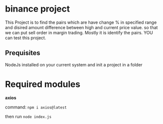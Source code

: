 # binance project
This Project is to find the pairs which are have change % in specified range and disired amount difference between high and current price value.
so that we can put sell order in margin trading. Mostly it is identify the pairs. YOU can test this project.

## Prequisites
NodeJs installed on your current system
and init a project in a folder

# Required modules

<b>axios</b>

command: <code>npm i axios@latest</code>

then run 
<code>node index.js</code>
